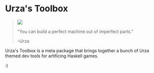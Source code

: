 Urza's Toolbox
==============
> <img src="https://raw2.github.com/schell/urzas-toolbox/master/assets/perfect_machine.jpg" />
>
> "You can build a perfect machine out of imperfect parts." 
>
> –Urza

Urza's Toolbox is a meta package that brings together a bunch of Urza themed
dev tools for artificing Haskell games.

:)
